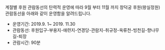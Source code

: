 계절별 후원 관람동선의 탄력적 운영에 따라 9월 부터 11월 까지 창덕궁 후원(왕실정원) 관람동선을 아래와 같이 운영함을 알려드립니다.  
- 운영기간: 2019.9. 1~ 2019. 11.30
- 관람동선: 후원입구-부용지-애련지-연경당-관람지-취규정-옥류천-빙천길-향나무길-퇴장
- 관람시간: 90분